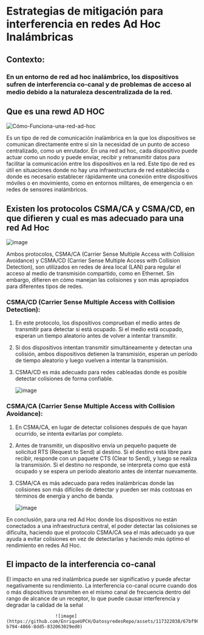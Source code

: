 #  Estrategias de mitigación para interferencia en redes Ad Hoc Inalámbricas

## Contexto: 

### En un entorno de red ad hoc inalámbrico, los dispositivos sufren de interferencia co-canal y de problemas de acceso al medio debido a la naturaleza descentralizada de la red.

## Que es una rewd AD HOC

![Cómo-Funciona-una-red-ad-hoc](https://github.com/EnriqueUPCH/DatosyredesRepo/assets/117322038/b592e266-ee27-423d-a877-a709a739f4aa)

Es un tipo de red de comunicación inalámbrica en la que los dispositivos se comunican directamente entre sí 
sin la necesidad de un punto de acceso centralizado, como un enrutador.
En una red ad hoc, cada dispositivo puede actuar como un nodo y puede enviar, recibir y retransmitir datos para 
facilitar la comunicación entre los dispositivos en la red. Este tipo de red es útil en situaciones donde no hay
una infraestructura de red establecida o donde es necesario establecer rápidamente una conexión entre dispositivos móviles o en movimiento,
como en entornos militares, de emergencia o en redes de sensores inalámbricos.

## Existen los protocolos CSMA/CA y CSMA/CD, en que difieren y cual es mas adecuado para una red Ad Hoc

  ![image](https://github.com/EnriqueUPCH/DatosyredesRepo/assets/117322038/87c1f5d0-e2a5-4a93-9a31-7dea8111d9df)

Ambos protocolos, CSMA/CA (Carrier Sense Multiple Access with Collision Avoidance) y CSMA/CD (Carrier Sense Multiple Access with Collision Detection), son utilizados en redes de área local (LAN) para regular el acceso al medio de transmisión compartido, como en Ethernet. Sin embargo, difieren en cómo manejan las colisiones y son más apropiados para diferentes tipos de redes.

### CSMA/CD (Carrier Sense Multiple Access with Collision Detection):

1. En este protocolo, los dispositivos comprueban el medio antes de transmitir para detectar si está ocupado. Si el medio está ocupado, esperan un tiempo aleatorio antes de volver a intentar transmitir.
2. Si dos dispositivos intentan transmitir simultáneamente y detectan una colisión, ambos dispositivos detienen la transmisión, esperan un período de tiempo aleatorio y luego vuelven a intentar la transmisión.
3. CSMA/CD es más adecuado para redes cableadas donde es posible detectar colisiones de forma confiable.

   ![image](https://github.com/EnriqueUPCH/DatosyredesRepo/assets/117322038/18aa92c6-2eb9-45a4-9f4e-d52185f43444)


### CSMA/CA (Carrier Sense Multiple Access with Collision Avoidance):
1. En CSMA/CA, en lugar de detectar colisiones después de que hayan ocurrido, se intenta evitarlas por completo.
2. Antes de transmitir, un dispositivo envía un pequeño paquete de solicitud RTS (Request to Send) al destino. Si el destino está libre para recibir, responde con un paquete CTS (Clear to Send), y luego se realiza la transmisión. Si el destino no responde, se interpreta como que está ocupado y se espera un período aleatorio antes de intentar nuevamente.
3. CSMA/CA es más adecuado para redes inalámbricas donde las colisiones son más difíciles de detectar y pueden ser más costosas en términos de energía y ancho de banda.

   ![image](https://github.com/EnriqueUPCH/DatosyredesRepo/assets/117322038/929a6696-ca7f-4018-93dc-ee1458ea4f3e)


En conclusión, para una red Ad Hoc donde los dispositivos no están conectados a una infraestructura central, el poder detectar las colisiones se dificulta, haciendo que el protocolo CSMA/CA sea el más adecuado ya que ayuda a evitar colisiones en vez de detectarlas y haciendo más óptimo el rendimiento en redes Ad Hoc.

## El impacto de la interferencia co-canal 

El impacto en una red inalámbrica puede ser significativo y puede afectar negativamente su rendimiento. La interferencia co-canal ocurre cuando dos o más dispositivos transmiten en el mismo canal de frecuencia dentro del rango de alcance de un receptor, lo que puede causar interferencia y degradar la calidad de la señal
  
                      ![image](https://github.com/EnriqueUPCH/DatosyredesRepo/assets/117322038/67bf9096-b794-4866-8dd5-832063029ed0)

